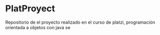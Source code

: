 # PlatProyect
Repositorio de el proyecto realizado en el curso de platzi, programación orientada a objetos con java se
